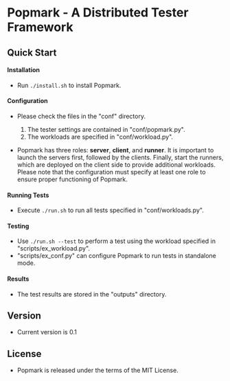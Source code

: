 # Popmark - A Distributed Tester Framework

## **Quick Start**

#### Installation

* Run `./install.sh` to install Popmark.

#### Configuration

* Please check the files in the "conf" directory.
  1. The tester settings are contained in "conf/popmark.py".
  2. The workloads are specified in "conf/workload.py".

* Popmark has three roles: **server**, **client**, and **runner**. It is important to launch the servers first, followed by the clients. Finally, start the runners, which are deployed on the client side to provide additional workloads. Please note that the configuration must specify at least one role to ensure proper functioning of Popmark.

#### Running Tests

* Execute `./run.sh` to run all tests specified in "conf/workloads.py".

#### Testing

* Use `./run.sh --test` to perform a test using the workload specified in "scripts/ex_workload.py".
* "scripts/ex_conf.py" can configure Popmark to run tests in standalone mode.

#### Results

* The test results are stored in the "outputs" directory.

## **Version**

* Current version is 0.1

## **License**

* Popmark is released under the terms of the MIT License.
